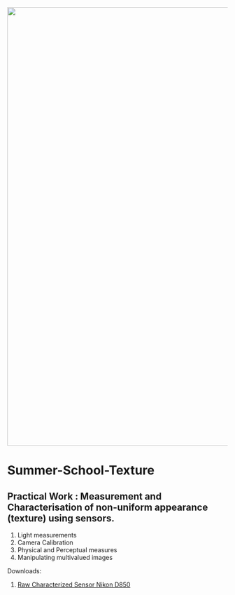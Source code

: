 <img src="https://hr2s.labo.univ-poitiers.fr/wp-content/uploads/sites/824/2025/03/xDessin1-1-1024x648.jpg.pagespeed.ic.6-DSTxVL67.jpg" width="1000">

# Summer-School-Texture
## Practical Work : Measurement and Characterisation of non-uniform appearance (texture) using sensors.

1. Light measurements
2. Camera Calibration
3. Physical and Perceptual measures
4. Manipulating multivalued images



Downloads:
1. [Raw Characterized Sensor Nikon D850](https://drive.google.com/drive/folders/1S5UD7jXfGF4zW0iJ7FCIh3Mp2BCDLfn_?usp=drive_link)
